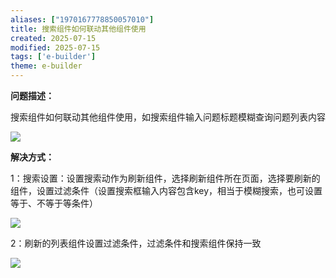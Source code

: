 ```yaml
---
aliases: ["1970167778850057010"]
title: 搜索组件如何联动其他组件使用
created: 2025-07-15
modified: 2025-07-15
tags: ['e-builder']
theme: e-builder
---
```


**问题描述：**

搜索组件如何联动其他组件使用，如搜索组件输入问题标题模糊查询问题列表内容

![](cc7d04937ff8e2984eeea249c53d09cc.jpg)

**解决方式：**

1：搜索设置：设置搜索动作为刷新组件，选择刷新组件所在页面，选择要刷新的组件，设置过滤条件（设置搜索框输入内容包含key，相当于模糊搜索，也可设置等于、不等于等条件）

**![](d62479e431053ecd50390078a384ba73.jpg)**

2：刷新的列表组件设置过滤条件，过滤条件和搜索组件保持一致

**![](d2f636d1bb63c28280890301eb05dcbb.jpg)**